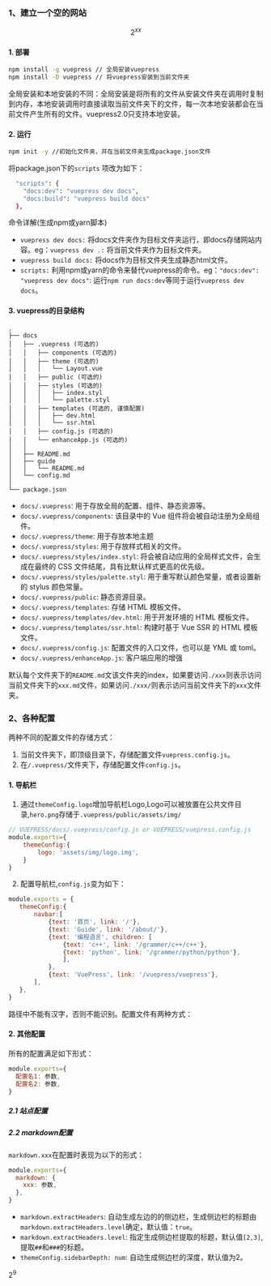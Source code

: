 ### 1、建立一个空的网站
$$
2^{xx}
$$
#### 1. __部署__
``` bash
npm install -g vuepress // 全局安装vuepress
npm install -D vuepress // 将vuepress安装到当前文件夹
```
全局安装和本地安装的不同：全局安装是将所有的文件从安装文件夹在调用时复制到内存，本地安装调用时直接读取当前文件夹下的文件，每一次本地安装都会在当前文件产生所有的文件。vuepress2.0只支持本地安装。

#### 2. __运行__
```bash
npm init -y //初始化文件夹，并在当前文件夹生成package.json文件
```
将package.json下的`scripts` 项改为如下：
``` bash
  "scripts": {
    "docs:dev": "vuepress dev docs",
    "docs:build": "vuepress build docs"
  },
```
命令详解(生成npm或yarn脚本)
- `vuepress dev docs:` 将docs文件夹作为目标文件夹运行，即docs存储网站内容。eg：`vuepress dev .:` 将当前文件夹作为目标文件夹。
- `vuepress build docs:` 将docs作为目标文件夹生成静态html文件。
- `scripts:` 利用npm或yarn的命令来替代vuepress的命令。eg：`"docs:dev": "vuepress dev docs"`: 运行`npm run docs:dev`等同于运行`vuepress dev docs`。

#### 3. __vuepress的目录结构__
```
.
├── docs
│   ├── .vuepress (可选的)
│   │   ├── components (可选的)
│   │   ├── theme (可选的)
│   │   │   └── Layout.vue
│   │   ├── public (可选的)
│   │   ├── styles (可选的)
│   │   │   ├── index.styl
│   │   │   └── palette.styl
│   │   ├── templates (可选的, 谨慎配置)
│   │   │   ├── dev.html
│   │   │   └── ssr.html
│   │   ├── config.js (可选的)
│   │   └── enhanceApp.js (可选的)
│   │ 
│   ├── README.md
│   ├── guide
│   │   └── README.md
│   └── config.md
│ 
└── package.json
```
- `docs/.vuepress`: 用于存放全局的配置、组件、静态资源等。
- `docs/.vuepress/components`: 该目录中的 Vue 组件将会被自动注册为全局组件。
- `docs/.vuepress/theme`: 用于存放本地主题
- `docs/.vuepress/styles`: 用于存放样式相关的文件。
- `docs/.vuepress/styles/index.styl`: 将会被自动应用的全局样式文件，会生成在最终的 CSS 文件结尾，具有比默认样式更高的优先级。
- `docs/.vuepress/styles/palette.styl`: 用于重写默认颜色常量，或者设置新的 stylus 颜色常量。
- `docs/.vuepress/public`: 静态资源目录。
- `docs/.vuepress/templates`: 存储 HTML 模板文件。
- `docs/.vuepress/templates/dev.html`: 用于开发环境的 HTML 模板文件。
- `docs/.vuepress/templates/ssr.html`: 构建时基于 Vue SSR 的 HTML 模板文件。
- `docs/.vuepress/config.js`: 配置文件的入口文件，也可以是 YML 或 toml。
- `docs/.vuepress/enhanceApp.js`: 客户端应用的增强
  
默认每个文件夹下的`README.md`文该文件夹的index，如果要访问`./xxx`则表示访问当前文件夹下的`xxx.md`文件，如果访问`./xxx/`则表示访问当前文件夹下的`xxx`文件夹。

### 2、各种配置

   两种不同的配置文件的存储方式：
   1. 当前文件夹下，即顶级目录下，存储配置文件`vuepress.config.js`。
   2. 在`/.vuepress/`文件夹下，存储配置文件`config.js`。

#### 1. __导航栏__
   1. 通过`themeConfig.logo`增加导航栏Logo,Logo可以被放置在公共文件目录,`hero.png`存储于`.vuepress/public/assets/img/`
```javascript
// VUEPRESS/docs/.vuepress/config.js or VUEPRESS/vuepress.config.js
module.exports={
    themeConfig:{
        logo: 'assets/img/logo.img',
    }
}
```
   2. 配置导航栏,`config.js`变为如下：
   ```javascript
  module.exports = {
      themeConfig:{
          navbar:[
              {text: '首页', link: '/'},
              {text: 'Guide', link: '/about/'},
              {text: '编程语言', children: [
                  {text: 'c++', link: '/grammer/c++/c++'},
                  {text: 'python', link: '/grammer/python/python'},
                  ],
              },
              {text: 'VuePress', link: '/vuepress/vuepress'},
          ],
      },
  }
   ```
   路径中不能有汉字，否则不能识别。配置文件有两种方式：

#### 2. 其他配置
所有的配置满足如下形式：
```js
module.exports={
  配置名1: 参数,
  配置名2: 参数,
}
```
##### 2.1 站点配置

##### 2.2 markdown配置
`markdown.xxx`在配置时表现为以下的形式：
```js
module.exports={
  markdown: {
    xxx: 参数,
  },
}
```
- `markdown.extractHeaders`: 自动生成左边的的侧边栏，生成侧边栏的标题由`markdown.extractHeaders.level`确定，默认值：`true`。
- `markdown.extractHeaders.level`: 指定生成侧边栏提取的标题，默认值`[2,3]`,提取`##`和`###`的标题。
- `themeConfig.sidebarDepth: num`: 自动生成侧边栏的深度，默认值为2。

$2^{9}$